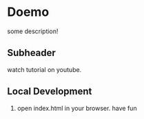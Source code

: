 # Doemo

some description!

## Subheader

watch tutorial on youtube.

## Local Development

1. open index.html in your browser.
have fun
